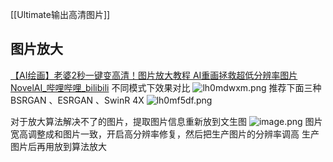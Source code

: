 [[Ultimate输出高清图片]]
## 图片放大
[【AI绘画】老婆2秒一键变高清！图片放大教程 AI重画拯救超低分辨率图片 NovelAI\_哔哩哔哩\_bilibili](https://www.bilibili.com/video/BV1ne411A7TJ/?vd_source=81223299ca5d449a34daaab3e1102d1d)
不同模式下效果对比
![lh0mdwxm.png](https://qhdtc.oss-cn-chengdu.aliyuncs.com/obsidian/lh0mdwxm.png)
推荐下面三种 BSRGAN 、ESRGAN 、SwinR 4X
![lh0mf5df.png](https://qhdtc.oss-cn-chengdu.aliyuncs.com/obsidian/lh0mf5df.png)

对于放大算法解决不了的图片，提取图片信息重新放到文生图
![image.png](https://qhdtc.oss-cn-chengdu.aliyuncs.com/obsidian/20230428220352.png)
图片宽高调整成和图片一致，开启高分辨率修复，然后把生产图片的分辨率调高
生产图片后再用放到算法放大